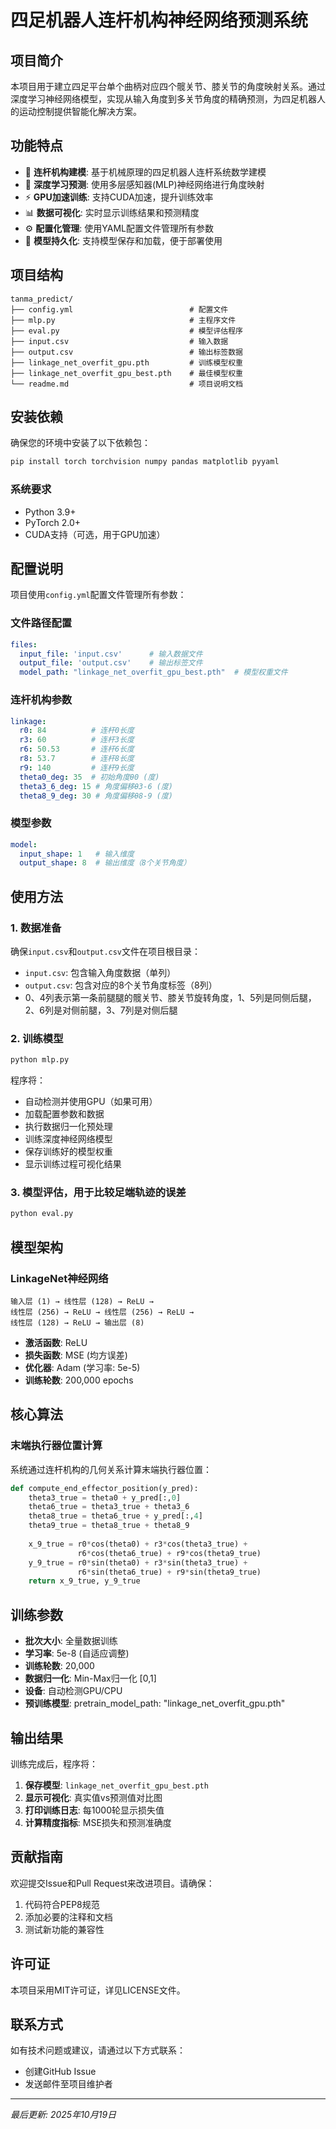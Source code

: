# 四足机器人连杆机构神经网络预测系统

## 项目简介

本项目用于建立四足平台单个曲柄对应四个髋关节、膝关节的角度映射关系。通过深度学习神经网络模型，实现从输入角度到多关节角度的精确预测，为四足机器人的运动控制提供智能化解决方案。

## 功能特点

- 🔧 **连杆机构建模**: 基于机械原理的四足机器人连杆系统数学建模
- 🧠 **深度学习预测**: 使用多层感知器(MLP)神经网络进行角度映射
- ⚡ **GPU加速训练**: 支持CUDA加速，提升训练效率
- 📊 **数据可视化**: 实时显示训练结果和预测精度
- ⚙️ **配置化管理**: 使用YAML配置文件管理所有参数
- 💾 **模型持久化**: 支持模型保存和加载，便于部署使用

## 项目结构

```
tanma_predict/
├── config.yml                          # 配置文件
├── mlp.py                              # 主程序文件
├── eval.py                             # 模型评估程序
├── input.csv                           # 输入数据
├── output.csv                          # 输出标签数据
├── linkage_net_overfit_gpu.pth         # 训练模型权重
├── linkage_net_overfit_gpu_best.pth    # 最佳模型权重
└── readme.md                           # 项目说明文档
```

## 安装依赖

确保您的环境中安装了以下依赖包：

```bash
pip install torch torchvision numpy pandas matplotlib pyyaml
```

### 系统要求

- Python 3.9+
- PyTorch 2.0+
- CUDA支持（可选，用于GPU加速）

## 配置说明

项目使用`config.yml`配置文件管理所有参数：

### 文件路径配置
```yaml
files:
  input_file: 'input.csv'      # 输入数据文件
  output_file: 'output.csv'    # 输出标签文件  
  model_path: "linkage_net_overfit_gpu_best.pth"  # 模型权重文件
```

### 连杆机构参数
```yaml
linkage:
  r0: 84          # 连杆0长度
  r3: 60          # 连杆3长度
  r6: 50.53       # 连杆6长度
  r8: 53.7        # 连杆8长度
  r9: 140         # 连杆9长度
  theta0_deg: 35  # 初始角度θ0 (度)
  theta3_6_deg: 15 # 角度偏移θ3-6 (度)
  theta8_9_deg: 30 # 角度偏移θ8-9 (度)
```

### 模型参数
```yaml
model:
  input_shape: 1   # 输入维度
  output_shape: 8  # 输出维度（8个关节角度）
```

## 使用方法

### 1. 数据准备

确保`input.csv`和`output.csv`文件在项目根目录：
- `input.csv`: 包含输入角度数据（单列）
- `output.csv`: 包含对应的8个关节角度标签（8列）
- 0、4列表示第一条前腿腿的髋关节、膝关节旋转角度，1、5列是同侧后腿，2、6列是对侧前腿，3、7列是对侧后腿

### 2. 训练模型

```bash
python mlp.py
```

程序将：
- 自动检测并使用GPU（如果可用）
- 加载配置参数和数据
- 执行数据归一化预处理
- 训练深度神经网络模型
- 保存训练好的模型权重
- 显示训练过程可视化结果

### 3. 模型评估，用于比较足端轨迹的误差

```bash
python eval.py
```

## 模型架构

### LinkageNet神经网络

```
输入层 (1) → 线性层 (128) → ReLU → 
线性层 (256) → ReLU → 线性层 (256) → ReLU → 
线性层 (128) → ReLU → 输出层 (8)
```

- **激活函数**: ReLU
- **损失函数**: MSE (均方误差)
- **优化器**: Adam (学习率: 5e-5)
- **训练轮数**: 200,000 epochs

## 核心算法

### 末端执行器位置计算

系统通过连杆机构的几何关系计算末端执行器位置：

```python
def compute_end_effector_position(y_pred):
    theta3_true = theta0 + y_pred[:,0]
    theta6_true = theta3_true + theta3_6  
    theta8_true = theta6_true + y_pred[:,4]
    theta9_true = theta8_true + theta8_9
    
    x_9_true = r0*cos(theta0) + r3*cos(theta3_true) + 
               r6*cos(theta6_true) + r9*cos(theta9_true)
    y_9_true = r0*sin(theta0) + r3*sin(theta3_true) + 
               r6*sin(theta6_true) + r9*sin(theta9_true)
    return x_9_true, y_9_true
```

## 训练参数

- **批次大小**: 全量数据训练
- **学习率**: 5e-8 (自适应调整)
- **训练轮数**: 20,000
- **数据归一化**: Min-Max归一化 [0,1]
- **设备**: 自动检测GPU/CPU
- **预训练模型**: pretrain_model_path: "linkage_net_overfit_gpu.pth"

## 输出结果

训练完成后，程序将：

1. **保存模型**: `linkage_net_overfit_gpu_best.pth`
2. **显示可视化**: 真实值vs预测值对比图
3. **打印训练日志**: 每1000轮显示损失值
4. **计算精度指标**: MSE损失和预测准确度


## 贡献指南

欢迎提交Issue和Pull Request来改进项目。请确保：

1. 代码符合PEP8规范
2. 添加必要的注释和文档
3. 测试新功能的兼容性

## 许可证

本项目采用MIT许可证，详见LICENSE文件。

## 联系方式

如有技术问题或建议，请通过以下方式联系：

- 创建GitHub Issue
- 发送邮件至项目维护者

---

*最后更新: 2025年10月19日*